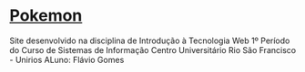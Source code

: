 # [Pokemon](https://flaviogomes10.github.io/Pokemon/)
Site desenvolvido na disciplina de Introdução à Tecnologia Web
1º Período do Curso de Sistemas de Informação
Centro Universitário Rio São Francisco - Unirios
ALuno: Flávio Gomes
